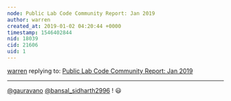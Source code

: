 ```yaml
---
node: Public Lab Code Community Report: Jan 2019
author: warren
created_at: 2019-01-02 04:20:44 +0000
timestamp: 1546402844
nid: 18039
cid: 21606
uid: 1
---
```




[warren](../profile/warren) replying to: [Public Lab Code Community Report: Jan 2019](../notes/warren/01-02-2019/public-lab-code-community-report-jan-2019)

----
 [@gauravano](/profile/gauravano) [@bansal_sidharth2996](/profile/bansal_sidharth2996) ! 😃 